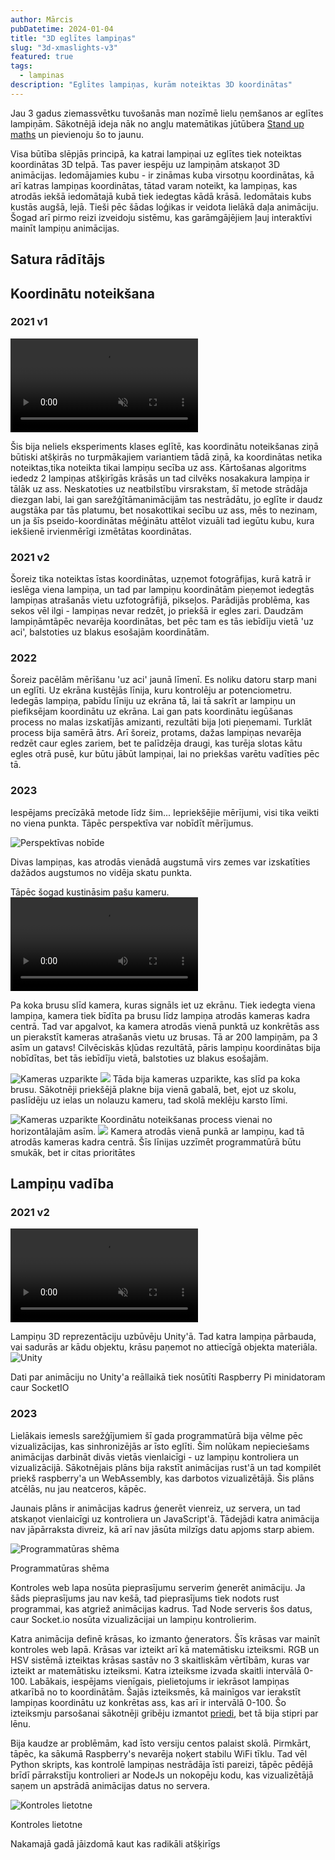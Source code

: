 ```yaml
---
author: Mārcis
pubDatetime: 2024-01-04
title: "3D eglītes lampiņas"
slug: "3d-xmaslights-v3"
featured: true
tags:
  - lampinas
description: "Eglītes lampiņas, kurām noteiktas 3D koordinātas"
---
```


Jau 3 gadus ziemassvētku tuvošanās man nozīmē lielu ņemšanos ar eglītes lampiņām. Sākotnējā ideja nāk no angļu matemātikas jūtūbera [Stand up maths](https://www.youtube.com/watch?v=TvlpIojusBE) un pievienoju šo to jaunu.

Visa būtība slēpjās principā, ka katrai lampiņai uz eglītes tiek noteiktas koordinātas 3D telpā. Tas paver iespēju uz lampiņām atskaņot 3D animācijas. Iedomājamies kubu - ir zināmas kuba virsotņu koordinātas, kā arī katras lampiņas koordinātas, tātad varam noteikt, ka lampiņas, kas atrodās iekšā iedomātajā kubā tiek iedegtas kādā krāsā. Iedomātais kubs kustās augšā, lejā. Tieši pēc šādas loģikas ir veidota lielākā daļa animāciju. Šogad arī pirmo reizi izveidoju sistēmu, kas garāmgājējiem ļauj interaktīvi mainīt lampiņu animācijas.

## Satura rādītājs

## Koordinātu noteikšana

### 2021 v1

<video autoplay loop muted="muted"  controls plays-inline="true" class="border border-skin-line"
src="/assets/xmaslights/v0.5.mp4">
</video>

Šis bija neliels eksperiments klases eglītē, kas koordinātu noteikšanas ziņā būtiski atšķirās no turpmākajiem
variantiem tādā ziņā, ka koordinātas netika noteiktas,tika noteikta tikai lampiņu secība uz ass. Kārtošanas
algoritms
iededz 2 lampiņas atšķirīgās krāsās un tad cilvēks nosakakura lampiņa ir tālāk uz ass. Neskatoties uz neatbilstību
virsrakstam,
šī metode strādāja diezgan labi, lai gan sarežģītāmanimācijām tas nestrādātu,
jo eglīte ir daudz augstāka par tās platumu, bet nosakottikai secību uz ass, mēs to nezinam, un ja šīs
pseido-koordinātas
mēģinātu attēlot vizuāli tad iegūtu kubu, kura iekšienē irvienmērīgi izmētātas koordinātas.

### 2021 v2

Šoreiz tika noteiktas īstas koordinātas, uzņemot fotogrāfijas, kurā katrā ir ieslēga viena lampiņa, un tad par
lampiņu
koordinātām pieņemot iedegtās lampiņas atrašanās vietu uzfotogrāfijā, pikseļos. Parādijās problēma, kas sekos vēl
ilgi - lampiņas
nevar redzēt, jo priekšā ir egles zari. Daudzām lampiņāmtāpēc nevarēja koordinātas, bet pēc tam es tās iebīdīju
vietā
'uz aci', balstoties uz blakus esošajām koordinātām.

### 2022

Šoreiz pacēlām mērīšanu 'uz aci' jaunā līmenī. Es noliku datoru starp mani un eglīti. Uz ekrāna kustējās līnija,
kuru kontrolēju ar potenciometru. Iedegās lampiņa, pabīdu līniju uz ekrāna tā, lai tā sakrīt ar lampiņu un
piefiksējam
koordinātu uz ekrāna. Lai gan pats koordinātu iegūšanas process no malas izskatījās amizanti, rezultāti bija ļoti
pieņemami.
Turklāt process bija samērā ātrs. Arī šoreiz, protams, dažas lampiņas nevarēja redzēt caur egles zariem, bet te
palīdzēja
draugi, kas turēja slotas kātu egles otrā pusē, kur būtu jābūt lampiņai, lai no priekšas varētu vadīties pēc tā.

### 2023

Iespējams precīzākā metode līdz šim... Iepriekšējie mērījumi, visi tika veikti no viena punkta.
Tāpēc perspektīva var nobīdīt mērījumus.

![Perspektīvas nobīde](/assets/xmaslights/perspective.png)

Divas lampiņas, kas atrodās vienādā augstumā virs zemes var izskatīties dažādos augstumos no vidēja skatu punkta.

Tāpēc šogad kustināsim pašu kameru.
<video src="/assets/xmaslights/slide.mp4" autoplay loop controls alt="Kameras kustība"></video>

Pa koka brusu slīd kamera, kuras signāls iet uz ekrānu. Tiek iedegta viena
lampiņa, kamera tiek bīdīta pa brusu līdz lampiņa atrodās kameras kadra centrā. Tad var apgalvot, ka kamera atrodās
vienā punktā uz konkrētās ass un pierakstīt kameras atrašanās vietu uz brusas. Tā ar 200 lampiņām, pa 3 asīm un
gatavs! Cilvēciskās kļūdas rezultātā, pāris lampiņu koordinātas bija nobīdītas, bet tās iebīdīju vietā, balstoties
uz blakus esošajām.

![Kameras uzparikte](/assets/xmaslights/camerasetup.jpg)
![](/assets/xmaslights/slider.jpg)
Tāda bija kameras uzparikte, kas slīd pa koka brusu. Sākotnēji priekšējā plakne bija vienā gabalā, bet,
ejot uz skolu, paslīdēju uz ielas un nolauzu kameru, tad skolā meklēju karsto līmi.

![Kameras uzparikte](/assets/xmaslights/calibration.jpg)
Koordinātu noteikšanas process vienai no horizontālajām asīm.
![](/assets/xmaslights/screen.jpg)
Kamera atrodās vienā punkā ar lampiņu, kad tā atrodās kameras kadra centrā. Šīs līnijas uzzīmēt
programmatūrā būtu smukāk, bet ir citas prioritātes

## Lampiņu vadība

### 2021 v2

<video autoplay loop muted="muted"  controls plays-inline="true" class="border border-skin-line"
src="/assets/xmaslights/unity.mp4">
</video>

Lampiņu 3D reprezentāciju uzbūvēju Unity'ā. Tad katra lampiņa pārbauda, vai sadurās ar kādu objektu, krāsu paņemot no
attiecīgā objekta materiāla.
![Unity](/assets/xmaslights/unity.jpg)

Dati par animāciju no Unity'a reāllaikā tiek nosūtīti Raspberry Pi minidatoram caur SocketIO

### 2023

Lielākais iemesls sarežģījumiem šī gada programmatūrā bija vēlme pēc vizualizācijas, kas sinhronizējās ar īsto
eglīti. Šim
nolūkam nepieciešams animācijas darbināt divās vietās vienlaicīgi - uz lampiņu kontroliera un vizualizācijā.
Sākotnējais plāns bija rakstīt animācijas rust'ā un tad kompilēt priekš raspberry'a un WebAssembly, kas darbotos
vizualizētājā. Šis plāns atcēlās, nu jau neatceros, kāpēc.

Jaunais plāns ir animācijas kadrus ģenerēt vienreiz, uz servera, un tad atskaņot vienlaicīgi uz kontroliera un
JavaScript'ā. Tādejādi katra animācija nav jāpārraksta divreiz, kā arī nav jāsūta milzīgs datu apjoms starp
abiem.

![Programmatūras shēma](/assets/xmaslights/scheme.png)

Programmatūras shēma

Kontroles web lapa nosūta pieprasījumu serverim ģenerēt animāciju. Ja šāds pieprasījums jau nav kešā, tad
pieprasījums tiek nodots rust programmai, kas atgriež animācijas kadrus. Tad Node serveris šos datus, caur Socket.io
nosūta vizualizācijai un lampiņu kontrolierim.

Katra animācija definē krāsas, ko izmanto ģenerators. Šīs krāsas var mainīt kontroles web lapā. Krāsas var izteikt
arī kā matemātisku izteiksmi. RGB un HSV sistēmā izteiktas krāsas sastāv no 3 skaitliskām vērtībām, kuras var
izteikt ar matemātisku izteiksmi. Katra izteiksme izvada skaitli intervālā 0-100. Labākais, iespējams vienīgais,
pielietojums
ir iekrāsot lampiņas atkarībā no to koordinātām. Šajās izteiksmēs, kā mainīgos var ierakstīt lampiņas koordinātu uz
konkrētas ass, kas arī ir intervālā 0-100. Šo izteiksmju parsošanai sākotnēji gribēju izmantot [priedi](https://github.com/MarcisAn/priede)</a>,
bet tā bija stipri par lēnu.

Bija kaudze ar problēmām, kad īsto versiju centos palaist skolā. Pirmkārt, tāpēc, ka sākumā Raspberry's nevarēja
noķert stabilu WiFi tīklu. Tad vēl Python skripts, kas kontrolē lampiņas nestrādāja īsti pareizi, tāpēc pēdējā brīdī
pārrakstīju kontrolieri ar NodeJs un nokopēju kodu, kas vizualizētājā saņem un apstrādā animācijas datus no
servera.

![Kontroles lietotne](/assets/xmaslights/app.jpg)

Kontroles lietotne

Nakamajā gadā jāizdomā kaut kas radikāli atšķirīgs
